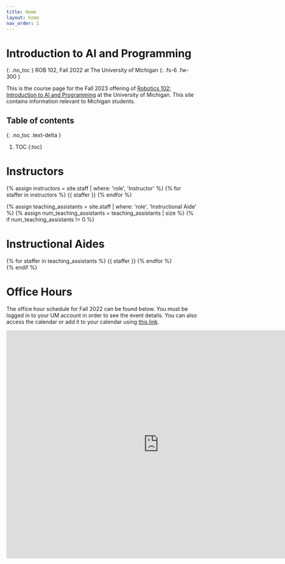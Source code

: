 ```yaml
---
title: Home
layout: home
nav_order: 1
---
```

# Introduction to AI and Programming
{: .no_toc }
ROB 102, Fall 2022 at The University of Michigan
{: .fs-6 .fw-300 }

This is the course page for the Fall 2023 offering of [Robotics 102: Introduction to AI and Programming](https://robotics102.org) at the University of Michigan. This site contains information relevant to Michigan students.

## Table of contents
{: .no_toc .text-delta }

1. TOC
{:toc}

# Instructors

<div class="staff-row">
{% assign instructors = site.staff | where: 'role', 'Instructor' %}
{% for staffer in instructors %}
{{ staffer }}
{% endfor %}
</div>

{% assign teaching_assistants = site.staff | where: 'role', 'Instructional Aide' %}
{% assign num_teaching_assistants = teaching_assistants | size %}
{% if num_teaching_assistants != 0 %}

# Instructional Aides

<div class="staff-row">
{% for staffer in teaching_assistants %}
{{ staffer }}
{% endfor %}
</div>
{% endif %}

# Office Hours

The office hour schedule for Fall 2022 can be found below.
You must be logged in to your UM account in order to see the event details.
You can also access the calendar or add it to your calendar using [this link](https://calendar.google.com/calendar/u/1?cid=Y18waWZjdjFmbG8ycWpsdG0wN3UzMG8yOGtkOEBncm91cC5jYWxlbmRhci5nb29nbGUuY29t).

<iframe
    src="https://calendar.google.com/calendar/embed?src=c_0ifcv1flo2qjltm07u30o28kd8%40group.calendar.google.com&ctz=America%2FDetroit"
    style="border: 0" width="800" height="600" frameborder="0" scrolling="no">
</iframe>
